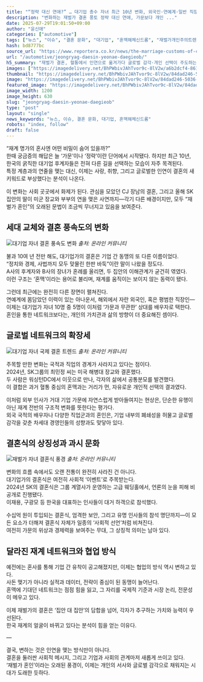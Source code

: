 ```yaml
---
title: "“정략 대신 연애?” … 대기업 총수 자녀 최근 10년 변화, 외국인·연예계·일반 직장인 배우자 급증"
description: "변화하는 재벌가 결혼 풍토 정략 대신 연애, 가문보다 개인 ..."
date: 2025-07-29T19:01:50+09:00
author: "윤신애"
categories: ["automotive"]
tags: ["뉴스", "이슈", "결혼 문화", "대기업", "혼맥해체신드롬", "재벌가개인주의트렌드"]
hash: bd8777bc
source_url: "https://www.reportera.co.kr/news/the-marriage-customs-of-chaebol-families/"
url: "/automotive/jeongryag-daesin-yeonae-daegieob/"
h5_summary: "재벌가 결혼, 혈통에서 인연으로 옮겨가다 글로벌 감각·개인 선택이 주도하는 변화의 흐름"
images: ["https://imagedelivery.net/BhPWbivJAhTvor9c-8lV2w/a6b2dcf4-8619-44a0-9e9a-ac6dafa97000/public", "https://imagedelivery.net/BhPWbivJAhTvor9c-8lV2w/8780c561-52ce-4995-10de-0a2d17b8fb00/public", "https://imagedelivery.net/BhPWbivJAhTvor9c-8lV2w/69ada0c3-82a9-4aae-3edc-895ceb1cae00/public", "https://imagedelivery.net/BhPWbivJAhTvor9c-8lV2w/84dad246-5036-4ea5-cc4f-ac8b37b98b00/public"]
thumbnail: "https://imagedelivery.net/BhPWbivJAhTvor9c-8lV2w/84dad246-5036-4ea5-cc4f-ac8b37b98b00/public"
image: "https://imagedelivery.net/BhPWbivJAhTvor9c-8lV2w/84dad246-5036-4ea5-cc4f-ac8b37b98b00/public"
featured_image: "https://imagedelivery.net/BhPWbivJAhTvor9c-8lV2w/84dad246-5036-4ea5-cc4f-ac8b37b98b00/public"
image_width: 1200
image_height: 630
slug: "jeongryag-daesin-yeonae-daegieob"
type: "post"
layout: "single"
news_keywords: "뉴스, 이슈, 결혼 문화, 대기업, 혼맥해체신드롬"
robots: "index, follow"
draft: false
---
```


“재계 명가의 혼사엔 어떤 비밀이 숨어 있을까?”  
한때 궁금증의 해답은 늘 ‘가문’이나 ‘정략’이란 단어에서 시작됐다. 하지만 최근 10년, 한국의 굵직한 대기업 후계자들은 전혀 다른 길을 선택하는 모습이 자주 목격된다.  
특정 계층과의 연줄을 맺는 대신, 이제는 사랑, 취향, 그리고 글로벌한 인연이 결혼의 새 키워드로 부상했다는 분석이 나온다.

이 변화는 사회 곳곳에서 화제가 된다. 관심을 모았던 CJ 장남의 결혼, 그리고 올해 SK 집안의 딸이 미군 장교와 부부의 연을 맺은 사연까지—각기 다른 배경이지만, 모두 “재벌가 혼인”의 오래된 문법이 조금씩 무너지고 있음을 보여준다.

## 세대 교체와 결혼 풍속도의 변화

![대기업 자녀 결혼 풍속도 변화](https://imagedelivery.net/BhPWbivJAhTvor9c-8lV2w/69ada0c3-82a9-4aae-3edc-895ceb1cae00/public)
*출처: 온라인 커뮤니티*


불과 10여 년 전만 해도, 대기업가의 결혼은 기업 간 동맹의 또 다른 이름이었다.  
“정치와 경제, 사법까지 모두 맞물린 한판 바둑”이란 말이 나왔을 정도다.  
A사의 후계자와 B사의 장녀가 혼례를 올리면, 두 집안의 이해관계가 굳건히 엮였다.  
이런 구조는 ‘혼맥’이라는 용어로 불리며, 재계를 움직이는 보이지 않는 동력이 됐다.

그런데 최근에는 완전히 다른 장면이 펼쳐진다.  
연예계에 몸담았던 이력이 있는 아나운서, 해외에서 자란 외국인, 혹은 평범한 직장인—이제는 대기업가 자녀 10명 중 5명이 이처럼 ‘가문과 무관한’ 상대를 배우자로 택한다.  
혼인을 통한 네트워크보다는, 개인의 가치관과 삶의 방향이 더 중요해진 셈이다.

## 글로벌 네트워크의 확장세

![대기업 자녀 국제 결혼 트렌드](https://imagedelivery.net/BhPWbivJAhTvor9c-8lV2w/8780c561-52ce-4995-10de-0a2d17b8fb00/public)
*출처: 온라인 커뮤니티*


주목할 만한 변화는 국적과 직업의 경계가 사라지고 있다는 점이다.  
2024년, SK그룹의 최민정 씨는 미국 해병대 장교와 결혼했다.  
두 사람은 워싱턴DC에서 이웃으로 만나, 각자의 삶에서 공통분모를 발견했다.  
이 결합은 과거 혈통 중심의 혼맥과는 거리가 먼, 자유로운 개인적 선택의 결과였다.

이처럼 외부 인사가 거대 기업 가문에 자연스럽게 받아들여지는 현상은, 단순한 유행이 아닌 재계 전반의 구조적 변화를 뜻한다는 평가다.  
외국 국적의 배우자나 다양한 직업군과의 혼인은, 기업 내부의 폐쇄성을 허물고 글로벌 감각을 갖춘 차세대 경영인들의 성향과도 맞닿아 있다.

## 결혼식의 상징성과 과시 문화

![재벌가 자녀 결혼식 풍경](https://imagedelivery.net/BhPWbivJAhTvor9c-8lV2w/a6b2dcf4-8619-44a0-9e9a-ac6dafa97000/public)
*출처: 온라인 커뮤니티*


변화의 흐름 속에서도 오랜 전통이 완전히 사라진 건 아니다.  
대기업가의 결혼식은 여전히 사회적 ‘이벤트’로 주목받는다.  
2024년 SK의 결혼식은 그룹 계열사가 운영하는 고급 웨딩홀에서, 언론의 눈을 피해 비공개로 진행됐다.  
이재용, 구광모 등 한국을 대표하는 인사들이 대거 하객으로 참석했다.

수십억 원이 투입되는 결혼식, 엄격한 보안, 그리고 유명 인사들의 참석 명단까지—이 모든 요소가 더해져 결혼식 자체가 일종의 ‘사회적 선언’처럼 비쳐진다.  
여전히 가문의 위상과 경제력을 보여주는 무대, 그 상징적 의미는 남아 있다.

## 달라진 재계 네트워크와 협업 방식

예전에는 혼사를 통해 기업 간 유착이 공고해졌지만, 이제는 협업의 방식 역시 변하고 있다.  
사돈 맺기가 아니라 실적과 데이터, 전략이 중심이 된 동맹이 늘어난다.  
혼맥에 기대던 네트워크는 점점 힘을 잃고, 그 자리를 국제적 기준과 시장 논리, 전문성이 메우고 있다.

이제 재벌가의 결혼은 ‘집안 대 집안’의 담합을 넘어, 각자가 추구하는 가치와 능력이 우선된다.  
한국 재계의 얼굴이 바뀌고 있다는 분석이 힘을 얻는 이유다.  

—

결국, 변하는 것은 인연을 맺는 방식만이 아니다.  
결혼을 둘러싼 사회적 메시지, 그리고 기업과 사회의 관계마저 새롭게 쓰이고 있다.  
‘재벌가 혼인’이라는 오래된 풍경이, 이제는 개인의 서사와 글로벌 감각으로 채워지는 시대가 도래한 듯하다.
